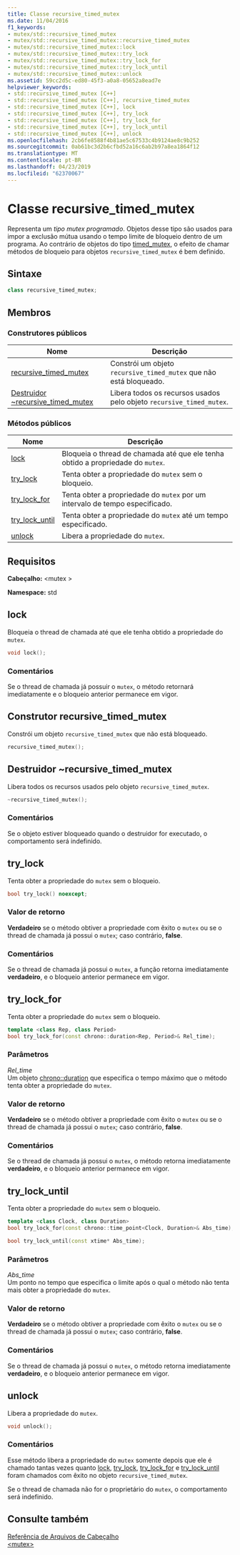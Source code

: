 ```yaml
---
title: Classe recursive_timed_mutex
ms.date: 11/04/2016
f1_keywords:
- mutex/std::recursive_timed_mutex
- mutex/std::recursive_timed_mutex::recursive_timed_mutex
- mutex/std::recursive_timed_mutex::lock
- mutex/std::recursive_timed_mutex::try_lock
- mutex/std::recursive_timed_mutex::try_lock_for
- mutex/std::recursive_timed_mutex::try_lock_until
- mutex/std::recursive_timed_mutex::unlock
ms.assetid: 59cc2d5c-ed80-45f3-a0a8-05652a8ead7e
helpviewer_keywords:
- std::recursive_timed_mutex [C++]
- std::recursive_timed_mutex [C++], recursive_timed_mutex
- std::recursive_timed_mutex [C++], lock
- std::recursive_timed_mutex [C++], try_lock
- std::recursive_timed_mutex [C++], try_lock_for
- std::recursive_timed_mutex [C++], try_lock_until
- std::recursive_timed_mutex [C++], unlock
ms.openlocfilehash: 2cb6fe8588f4b81ae5c67533c4b9124ae8c9b252
ms.sourcegitcommit: 0ab61bc3d2b6cfbd52a16c6ab2b97a8ea1864f12
ms.translationtype: MT
ms.contentlocale: pt-BR
ms.lasthandoff: 04/23/2019
ms.locfileid: "62370067"
---
```

# <a name="recursivetimedmutex-class"></a>Classe recursive_timed_mutex

Representa um *tipo mutex programado*. Objetos desse tipo são usados para impor a exclusão mútua usando o tempo limite de bloqueio dentro de um programa. Ao contrário de objetos do tipo [timed_mutex](../standard-library/timed-mutex-class.md), o efeito de chamar métodos de bloqueio para objetos `recursive_timed_mutex` é bem definido.

## <a name="syntax"></a>Sintaxe

```cpp
class recursive_timed_mutex;
```

## <a name="members"></a>Membros

### <a name="public-constructors"></a>Construtores públicos

|Nome|Descrição|
|----------|-----------------|
|[recursive_timed_mutex](#recursive_timed_mutex)|Constrói um objeto `recursive_timed_mutex` que não está bloqueado.|
|[Destruidor ~recursive_timed_mutex](#dtorrecursive_timed_mutex_destructor)|Libera todos os recursos usados pelo objeto `recursive_timed_mutex`.|

### <a name="public-methods"></a>Métodos públicos

|Nome|Descrição|
|----------|-----------------|
|[lock](#lock)|Bloqueia o thread de chamada até que ele tenha obtido a propriedade do `mutex`.|
|[try_lock](#try_lock)|Tenta obter a propriedade do `mutex` sem o bloqueio.|
|[try_lock_for](#try_lock_for)|Tenta obter a propriedade do `mutex` por um intervalo de tempo especificado.|
|[try_lock_until](#try_lock_until)|Tenta obter a propriedade do `mutex` até um tempo especificado.|
|[unlock](#unlock)|Libera a propriedade do `mutex`.|

## <a name="requirements"></a>Requisitos

**Cabeçalho:** \<mutex >

**Namespace:** std

## <a name="lock"></a>  lock

Bloqueia o thread de chamada até que ele tenha obtido a propriedade do `mutex`.

```cpp
void lock();
```

### <a name="remarks"></a>Comentários

Se o thread de chamada já possuir o `mutex`, o método retornará imediatamente e o bloqueio anterior permanece em vigor.

## <a name="recursive_timed_mutex"></a>  Construtor recursive_timed_mutex

Constrói um objeto `recursive_timed_mutex` que não está bloqueado.

```cpp
recursive_timed_mutex();
```

## <a name="dtorrecursive_timed_mutex_destructor"></a>  Destruidor ~recursive_timed_mutex

Libera todos os recursos usados pelo objeto `recursive_timed_mutex`.

```cpp
~recursive_timed_mutex();
```

### <a name="remarks"></a>Comentários

Se o objeto estiver bloqueado quando o destruidor for executado, o comportamento será indefinido.

## <a name="try_lock"></a>  try_lock

Tenta obter a propriedade do `mutex` sem o bloqueio.

```cpp
bool try_lock() noexcept;
```

### <a name="return-value"></a>Valor de retorno

**Verdadeiro** se o método obtiver a propriedade com êxito o `mutex` ou se o thread de chamada já possui o `mutex`; caso contrário, **false**.

### <a name="remarks"></a>Comentários

Se o thread de chamada já possui o `mutex`, a função retorna imediatamente **verdadeiro**, e o bloqueio anterior permanece em vigor.

## <a name="try_lock_for"></a>  try_lock_for

Tenta obter a propriedade do `mutex` sem o bloqueio.

```cpp
template <class Rep, class Period>
bool try_lock_for(const chrono::duration<Rep, Period>& Rel_time);
```

### <a name="parameters"></a>Parâmetros

*Rel_time*<br/>
Um objeto [chrono::duration](../standard-library/duration-class.md) que especifica o tempo máximo que o método tenta obter a propriedade do `mutex`.

### <a name="return-value"></a>Valor de retorno

**Verdadeiro** se o método obtiver a propriedade com êxito o `mutex` ou se o thread de chamada já possui o `mutex`; caso contrário, **false**.

### <a name="remarks"></a>Comentários

Se o thread de chamada já possui o `mutex`, o método retorna imediatamente **verdadeiro**, e o bloqueio anterior permanece em vigor.

## <a name="try_lock_until"></a>  try_lock_until

Tenta obter a propriedade do `mutex` sem o bloqueio.

```cpp
template <class Clock, class Duration>
bool try_lock_for(const chrono::time_point<Clock, Duration>& Abs_time);

bool try_lock_until(const xtime* Abs_time);
```

### <a name="parameters"></a>Parâmetros

*Abs_time*<br/>
Um ponto no tempo que especifica o limite após o qual o método não tenta mais obter a propriedade do `mutex`.

### <a name="return-value"></a>Valor de retorno

**Verdadeiro** se o método obtiver a propriedade com êxito o `mutex` ou se o thread de chamada já possui o `mutex`; caso contrário, **false**.

### <a name="remarks"></a>Comentários

Se o thread de chamada já possui o `mutex`, o método retorna imediatamente **verdadeiro**, e o bloqueio anterior permanece em vigor.

## <a name="unlock"></a>  unlock

Libera a propriedade do `mutex`.

```cpp
void unlock();
```

### <a name="remarks"></a>Comentários

Esse método libera a propriedade do `mutex` somente depois que ele é chamado tantas vezes quanto [lock](#lock), [try_lock](#try_lock), [try_lock_for](#try_lock_for) e [try_lock_until](#try_lock_until) foram chamados com êxito no objeto `recursive_timed_mutex`.

Se o thread de chamada não for o proprietário do `mutex`, o comportamento será indefinido.

## <a name="see-also"></a>Consulte também

[Referência de Arquivos de Cabeçalho](../standard-library/cpp-standard-library-header-files.md)<br/>
[\<mutex>](../standard-library/mutex.md)<br/>

